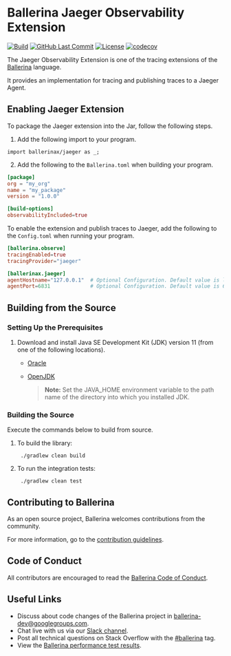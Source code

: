 # Ballerina Jaeger Observability Extension

[![Build](https://github.com/ballerina-platform/module-ballerinax-jaeger/workflows/Daily%20Build/badge.svg)](https://github.com/ballerina-platform/module-ballerinax-jaeger/actions?query=workflow%3A"Daily+Build")
[![GitHub Last Commit](https://img.shields.io/github/last-commit/ballerina-platform/module-ballerinax-jaeger.svg)](https://github.com/ballerina-platform/module-ballerinax-jaeger/commits/main)
[![License](https://img.shields.io/badge/License-Apache%202.0-blue.svg)](https://opensource.org/licenses/Apache-2.0)
[![codecov](https://codecov.io/gh/ballerina-platform/module-ballerinax-jaeger/branch/main/graph/badge.svg?token=5GCQ36HBEB)](https://codecov.io/gh/ballerina-platform/module-ballerinax-jaeger)

The Jaeger Observability Extension is one of the tracing extensions of the<a target="_blank" href="https://ballerina.io/"> Ballerina</a> language.

It provides an implementation for tracing and publishing traces to a Jaeger Agent.

## Enabling Jaeger Extension

To package the Jaeger extension into the Jar, follow the following steps.
1. Add the following import to your program.
```ballerina
import ballerinax/jaeger as _;
```

2. Add the following to the `Ballerina.toml` when building your program.
```toml
[package]
org = "my_org"
name = "my_package"
version = "1.0.0"

[build-options]
observabilityIncluded=true
```

To enable the extension and publish traces to Jaeger, add the following to the `Config.toml` when running your program.
```toml
[ballerina.observe]
tracingEnabled=true
tracingProvider="jaeger"

[ballerinax.jaeger]
agentHostname="127.0.0.1"  # Optional Configuration. Default value is localhost
agentPort=6831             # Optional Configuration. Default value is 6831
```

## Building from the Source

### Setting Up the Prerequisites

1. Download and install Java SE Development Kit (JDK) version 11 (from one of the following locations).

    * [Oracle](https://www.oracle.com/java/technologies/javase-jdk11-downloads.html)

    * [OpenJDK](https://adoptopenjdk.net/)

      > **Note:** Set the JAVA_HOME environment variable to the path name of the directory into which you installed JDK.

### Building the Source

Execute the commands below to build from source.

1. To build the library:

        ./gradlew clean build

2. To run the integration tests:

        ./gradlew clean test

## Contributing to Ballerina

As an open source project, Ballerina welcomes contributions from the community.

For more information, go to the [contribution guidelines](https://github.com/ballerina-platform/ballerina-lang/blob/master/CONTRIBUTING.md).

## Code of Conduct

All contributors are encouraged to read the [Ballerina Code of Conduct](https://ballerina.io/code-of-conduct).

## Useful Links

* Discuss about code changes of the Ballerina project in [ballerina-dev@googlegroups.com](mailto:ballerina-dev@googlegroups.com).
* Chat live with us via our [Slack channel](https://ballerina.io/community/slack/).
* Post all technical questions on Stack Overflow with the [#ballerina](https://stackoverflow.com/questions/tagged/ballerina) tag.
* View the [Ballerina performance test results](https://github.com/ballerina-platform/ballerina-lang/blob/master/performance/benchmarks/summary.md).
